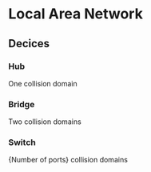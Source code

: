 # Local Area Network
## Decices
### Hub
One collision domain
### Bridge
Two collision domains
### Switch
{Number of ports} collision domains
